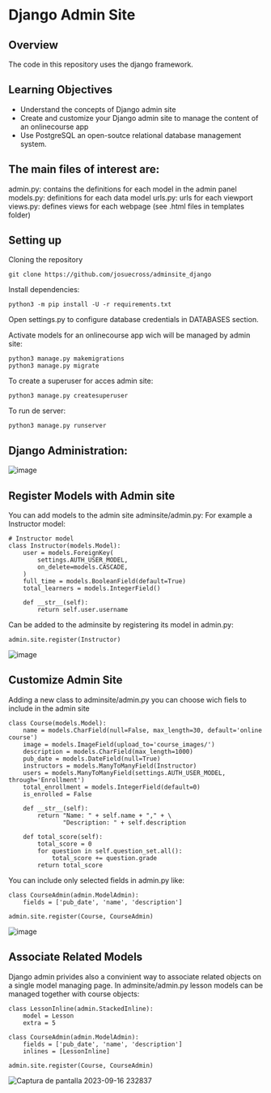 # Django Admin Site

## Overview
The code in this repository uses the django framework.

## Learning Objectives
* Understand the concepts of Django admin site
* Create and customize your Django admin site to manage the content of an onlinecourse app
* Use PostgreSQL an open-soutce relational database management system.

## The main files of interest are:

admin.py: contains the definitions for each model in the admin panel
models.py: definitions for each data model
urls.py: urls for each viewport
views.py: defines views for each webpage (see .html files in templates folder)

## Setting up

Cloning the repository
```
git clone https://github.com/josuecross/adminsite_django
```

Install dependencies:
```
python3 -m pip install -U -r requirements.txt
```

Open settings.py to configure database credentials in DATABASES section.

Activate models for an onlinecourse app wich will be managed by admin site:
```
python3 manage.py makemigrations
python3 manage.py migrate
```

To create a superuser for acces admin site:
```
python3 manage.py createsuperuser
```

To run de server:
```
python3 manage.py runserver
```


## Django Administration:

![image](https://github.com/josuecross/adminsite_django/assets/85675115/c6a2f919-a5ce-4239-afd8-f8d3c1db3c6d)


## Register Models with Admin site
You can add models to the admin site adminsite/admin.py: For example a Instructor model:

```
# Instructor model
class Instructor(models.Model):
    user = models.ForeignKey(
        settings.AUTH_USER_MODEL,
        on_delete=models.CASCADE,
    )
    full_time = models.BooleanField(default=True)
    total_learners = models.IntegerField()

    def __str__(self):
        return self.user.username

```

Can be added to the adminsite by registering its model in admin.py:
```
admin.site.register(Instructor)
```

![image](https://github.com/josuecross/adminsite_django/assets/85675115/67559d78-1155-4911-a535-091620eb3f43)

## Customize Admin Site

Adding a new class to adminsite/admin.py you can choose wich fiels to include in the admin site
```
class Course(models.Model):
    name = models.CharField(null=False, max_length=30, default='online course')
    image = models.ImageField(upload_to='course_images/')
    description = models.CharField(max_length=1000)
    pub_date = models.DateField(null=True)
    instructors = models.ManyToManyField(Instructor)
    users = models.ManyToManyField(settings.AUTH_USER_MODEL, through='Enrollment')
    total_enrollment = models.IntegerField(default=0)
    is_enrolled = False

    def __str__(self):
        return "Name: " + self.name + "," + \
               "Description: " + self.description

    def total_score(self):
        total_score = 0
        for question in self.question_set.all():
            total_score += question.grade
        return total_score
```

You can include only selected fields in admin.py like:
```
class CourseAdmin(admin.ModelAdmin):
    fields = ['pub_date', 'name', 'description']

admin.site.register(Course, CourseAdmin)
```
![image](https://github.com/josuecross/adminsite_django/assets/85675115/40c7f0cd-83c7-4170-bfb4-51b4b27b5eb3)


## Associate Related Models

Django admin privides also a convinient way to associate related objects on a single model managing page.
In adminsite/admin.py lesson models can be managed together with course objects:
```
class LessonInline(admin.StackedInline):
    model = Lesson 
    extra = 5

class CourseAdmin(admin.ModelAdmin):
    fields = ['pub_date', 'name', 'description']
    inlines = [LessonInline]

admin.site.register(Course, CourseAdmin)
```
![Captura de pantalla 2023-09-16 232837](https://github.com/josuecross/adminsite_django/assets/85675115/1a5dc56d-6b1c-448e-a84a-43cd14dd705a)






